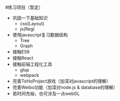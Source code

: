 #练习项目（暂定）

- 巩固一下基础知识
	+ css(Layout)
	+ js(Reg)
- 使用javascript复习数据结构
	+ Tree
	+ Graph
- 接触ES6
- 接触React
- 接触前端工程化工具
	+ glup
	+ webpack
- 完善ToHoProject游戏（加深对javascript的理解）
- 完善Weibo功能（加深对node.js & database的理解）
- 若时间充裕，也可涉及一点webGL